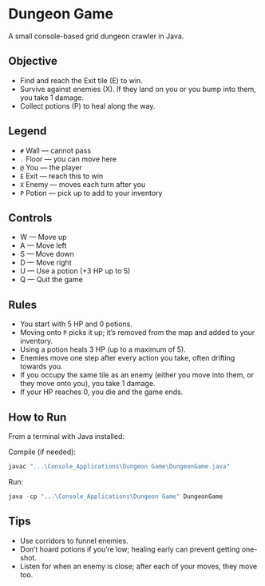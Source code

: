 # Dungeon Game

A small console-based grid dungeon crawler in Java.

## Objective
- Find and reach the Exit tile (E) to win.
- Survive against enemies (X). If they land on you or you bump into them, you take 1 damage.
- Collect potions (P) to heal along the way.

## Legend
- `#` Wall — cannot pass
- `.` Floor — you can move here
- `@` You — the player
- `E` Exit — reach this to win
- `X` Enemy — moves each turn after you
- `P` Potion — pick up to add to your inventory

## Controls
- W — Move up
- A — Move left
- S — Move down
- D — Move right
- U — Use a potion (+3 HP up to 5)
- Q — Quit the game

## Rules
- You start with 5 HP and 0 potions.
- Moving onto `P` picks it up; it’s removed from the map and added to your inventory.
- Using a potion heals 3 HP (up to a maximum of 5).
- Enemies move one step after every action you take, often drifting towards you.
- If you occupy the same tile as an enemy (either you move into them, or they move onto you), you take 1 damage.
- If your HP reaches 0, you die and the game ends.

## How to Run
From a terminal with Java installed:

Compile (if needed):
```powershell
javac "...\Console_Applications\Dungeon Game\DungeonGame.java"
```
Run:
```powershell
java -cp "...\Console_Applications\Dungeon Game" DungeonGame
```

## Tips
- Use corridors to funnel enemies.
- Don’t hoard potions if you’re low; healing early can prevent getting one-shot.
- Listen for when an enemy is close; after each of your moves, they move too.
